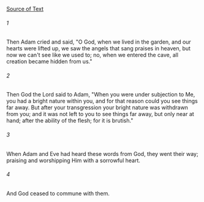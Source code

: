 [Source of Text](https://github.com/scrollmapper/bible_databases_deuterocanonical)

###### 1
Then Adam cried and said, "O God, when we lived in the garden, and
our hearts were lifted up, we saw the angels that sang praises in
heaven, but now we can't see like we used to; no, when we entered the
cave, all creation became hidden from us."

###### 2
Then God the Lord said to Adam, "When you were under subjection to
Me, you had a bright nature within you, and for that reason could you
see things far away.  But after your transgression your bright nature
was withdrawn from you; and it was not left to you to see things far
away, but only near at hand; after the ability of the flesh; for it is
brutish."

###### 3
When Adam and Eve had heard these words from God, they went their
way; praising and worshipping Him with a sorrowful heart.

###### 4
And God ceased to commune with them.